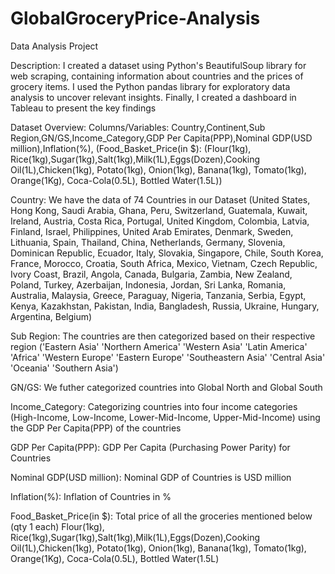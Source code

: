 # GlobalGroceryPrice-Analysis
Data Analysis Project

Description: I created a dataset using Python's BeautifulSoup library for web scraping, containing information about countries and the prices of grocery items. I used the Python pandas library for exploratory data analysis to uncover relevant insights. Finally, I created a dashboard in Tableau to present the key findings

Dataset Overview:
Columns/Variables: Country,Continent,Sub Region,GN/GS,Income_Category,GDP Per Capita(PPP),Nominal GDP(USD million),Inflation(%), (Food_Basket_Price(in $): (Flour(1kg), Rice(1kg),Sugar(1kg),Salt(1kg),Milk(1L),Eggs(Dozen),Cooking Oil(1L),Chicken(1kg), Potato(1kg), Onion(1kg), Banana(1kg), Tomato(1kg), Orange(1Kg), Coca-Cola(0.5L), Bottled Water(1.5L))

Country: We have the data of 74 Countries in our Dataset
(United States, Hong Kong, Saudi Arabia, Ghana, Peru, Switzerland, Guatemala, Kuwait, Ireland, Austria, Costa Rica, Portugal, United Kingdom, Colombia, Latvia, Finland, Israel, Philippines, United Arab Emirates, Denmark, Sweden, Lithuania, Spain, Thailand, China, Netherlands, Germany, Slovenia, Dominican Republic, Ecuador, Italy, Slovakia, Singapore, Chile, South Korea, France, Morocco, Croatia, South Africa, Mexico, Vietnam, Czech Republic, Ivory Coast, Brazil, Angola, Canada, Bulgaria, Zambia, New Zealand, Poland, Turkey, Azerbaijan, Indonesia, Jordan, Sri Lanka, Romania, Australia, Malaysia, Greece, Paraguay, Nigeria, Tanzania, Serbia, Egypt, Kenya, Kazakhstan, Pakistan, India, Bangladesh, Russia, Ukraine, Hungary, Argentina, Belgium)

Sub Region: The countries are then categorized based on their respective region
('Eastern Asia' 'Northern America' 'Western Asia' 'Latin America' 'Africa' 'Western Europe' 'Eastern Europe' 'Southeastern Asia' 'Central Asia' 'Oceania' 'Southern Asia')

GN/GS: We futher categorized countries into Global North and Global South

Income_Category: Categorizing countries into four income categories (High-Income, Low-Income, Lower-Mid-Income, Upper-Mid-Income) using the GDP Per Capita(PPP) of the countries

GDP Per Capita(PPP): GDP Per Capita (Purchasing Power Parity) for Countries

Nominal GDP(USD million): Nominal GDP of Countries is USD million

Inflation(%): Inflation of Countries in %

Food_Basket_Price(in $): Total price of all the groceries mentioned below (qty 1 each)
Flour(1kg), Rice(1kg),Sugar(1kg),Salt(1kg),Milk(1L),Eggs(Dozen),Cooking Oil(1L),Chicken(1kg), Potato(1kg), Onion(1kg), Banana(1kg), Tomato(1kg), Orange(1Kg), Coca-Cola(0.5L), Bottled Water(1.5L)
